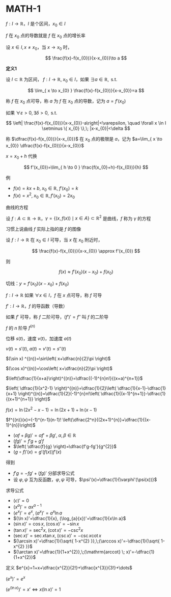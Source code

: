 # MATH-1

$f:I \to \mathbb{R}$，$I$ 是个区间，$x_{0}\in I$

$f$ 在 $x_{0}$ 点的导数就是 $f$ 在 $x_{0}$ 点的增长率

设 $x \in I, x \neq{} x_{0}$，当 $x\to x_{0}$ 时，

$$
\frac{f(x)-f(x_{0})}{x-x_{0}}\to a
$$

**定义1** 

设 $I \subset \mathbb{R}$ 为区间， $f:I\to \mathbb{R}, \; x_{0}\in I$，如果 $\exists a \in \mathbb{R},\text{ s.t. }$

$$
\lim_{ x \to x_{0} } \frac{f(x)-f(x_{0})}{x-x_{0}}=a 
$$

称 $f$ 在 $x_{0}$ 点可导，称 $a$ 为 $f$ 在 $x_{0}$ 点的导数，记为 $a=f'(x_{0})$

如果 $\forall \varepsilon >0, \exists \delta>0,\text{ s.t. }$

$$
\left| \frac{f(x)-f(x_{0})}{x-x_{0}}-a\right|<\varepsilon, \quad \forall x \in I \setminus \{ x_{0} \},\; |x-x_{0}|<\delta
$$

称 $\dfrac{f(x)-f(x_{0})}{x-x_{0}}$ 在 $x_{0}$ 点的极限是 $a$，记为 $a=\lim_{ x \to x_{0}}  \dfrac{f(x)-f(x_{0})}{x-x_{0}}$

$x=x_{0}+h$ 代换

$$
f'(x_{0})=\lim_{ h \to 0 } \frac{f(x_{0}+h)-f(x_{0})}{h} 
$$

例 

- $f(x)=kx+b, \; x_{0}\in \mathbb{R},\; f'(x_{0})=k$
- $f(x)=x^{2}, \; x_{0} \in \mathbb{R}, f'(x_{0})=2x_{0}$

曲线的方程

设 $f:A\subset \mathbb{R}\to \mathbb{R}$，$\gamma=\{ (x, f(x)) \mid x \in A \} \subset \mathbb{R}^{2}$ 是曲线，$f$ 称为 $\gamma$ 的方程

习惯上说曲线 $f$ 实际上指的是 $f$ 的图像

设 $f:I\to \mathbb{R}$ 在 $x_{0} \in I$ 可导，当 $x$ 在 $x_{0}$ 附近时，

$$
\frac{f(x)-f(x_{0})}{x-x_{0}} \approx f'(x_{0})
$$

则

$$
f(x)\approx f'(x_{0})(x-x_{0})+f(x_{0})
$$

切线：$y=f'(x_{0})(x-x_{0})+f(x_{0})$

$f:I\to \mathbb{R}$ 如果 $\forall x \in I$，$f$ 在 $x$ 点可导，称 $f$ 可导

$f':I\to \mathbb{R}$，$f$ 的导函数（导数）

如果 $f'$ 可导，称 $f$ 二阶可导，$(f')'=f''$  叫 $f$ 的二阶导

$f$ 的 $n$ 阶导 $f^{(n)}$

位移 $s(t)$，速度 $v(t)$，加速度 $a(t)$

$v(t)=s'(t),\; a(t)=v'(t)=s''(t)$

$(\sin x) ^{(n)}=\sin\left( x+\dfrac{n}{2}\pi \right)$

$(\cos x)^{(n)}=\cos\left( x+\dfrac{n}{2}\pi \right)$

$\left(\dfrac{1}{x+a}\right)^{(n)}=\dfrac{(-1)^{n}n!}{(x+a)^{n+1}}$

$\left( \dfrac{1}{x^2-1} \right)^{(n)}=\dfrac{1}{2}\left( \dfrac{1}{x-1}-\dfrac{1}{x+1} \right)^{(n)}=\dfrac{1}{2}(-1)^{n}n!\left( \dfrac{1}{(x-1)^{n+1}}-\dfrac{1}{(x+1)^{n+1}} \right)$

$f(x)=\ln(2x^2-x-1)=\ln(2x+1)+\ln(x-1)$

$f^{(n)}(x)=(-1)^{n-1}(n-1)! \left(\dfrac{2^n}{(2x+1)^{n}}+\dfrac{1}{(x-1)^{n}}\right)$

- $(\alpha f+\beta g)'=\alpha f'+\beta g', \; \alpha,\beta \in \mathbb{R}$
- $(fg)'=f'g+g'f$
- $\left( \dfrac{f}{g} \right)=\dfrac{f'g-fg'}{g^{2}}$
- $(g\circ f)'(x)=g'(f(x))f'(x)$

得到

- $f'g=-fg'+(fg)'$ 分部求导公式
- 设 $\varphi,\psi$ 互为反函数，$\varphi ,\psi$ 可导，$\psi'(x)=\dfrac{1}{\varphi'(\psi(x))}$

求导公式

- $(c)'=0$
- $(x^{a})'=ax^{a-1}$
- $(e^{x})'=e^{x},\;(a^{x})'=a^{x}\ln a$
- $(\ln x)'=\dfrac{1}{x}, (\log_{a}{x})'=\dfrac{1}{x\ln a}$
- $(\sin x)'=\cos x, \; (\cos x)'=-\sin x$
- $(\tan x)'=\sec ^{2}x, \; (\cot x)'=-\csc ^{2}x$
- $(\sec x)'=\sec x\tan x, \; (\csc x)'=-\csc x\cot x$
- $(\arcsin x)'=\dfrac{1}{\sqrt{ 1-x^{2} }},\;(\arccos x)'=-\dfrac{1}{\sqrt{ 1-x^{2} }}$
- $(\arctan x)'=\dfrac{1}{1+x^{2}},\;(\mathrm{arccot} \; x)'=-\dfrac{1}{1+x^{2}}$

定义 $e^{x}=1+x+\dfrac{x^{2}}{2!}+\dfrac{x^{3}}{3!}+\dots$

$(e^{x})'=e^x$

$(e^{(\ln x)})'=x' \iff x (\ln x)'=1$

